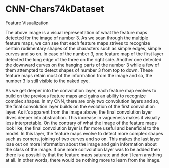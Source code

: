 # CNN-Chars74kDataset

Feature Visualization

The above image is a visual representation of what the feature maps detected for the image of number 3. As we scan through the multiple feature maps, we can see that each feature maps strives to recognize certain rudimentary shapes of the characters such as simple edges, simple curves and so on. In case of the number 3, one feature map of the first layer detected the long edge of the three on the right side. Another one detected the downward curves on the hanging parts of the number 3 while a few of them attempted to detect shapes of number 3 from top to down. These feature maps retain most of the information from the image and so, the number 3 is still visible to the naked eye. 


As we get deeper into the convolution layer, each feature map evolves to build on the previous feature maps and gains an ability to recognize complex shapes. In my CNN, there are only two convolution layers and so, the final convolution layer builds on the evolution of the first convolution layer. As it’s apparent from the image above, the final convolution layer dives deeper into abstraction. This increase in vagueness makes it visually less interpretable. On the contrary of what the image of the feature maps look like, the final convolution layer is far more useful and beneficial to the model. In this layer, the feature maps evolve to detect more complex shapes such as corners, joining of two curves and so on. This makes the last layer lose out on more information about the image and gain information about the class of the image. If one more convolution layer was to be added then there is a possibility that the feature maps saturate and don’t learn anything at all. In other words, there would be nothing more to learn from the image. 

